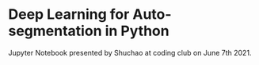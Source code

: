 # Deep Learning for Auto-segmentation in Python

Jupyter Notebook presented by Shuchao at coding club on June 7th 2021.

